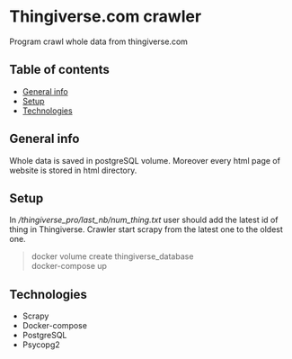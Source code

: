 # Thingiverse.com crawler
Program crawl whole data from thingiverse.com

## Table of contents
* [General info](#general-info)
* [Setup](#setup)
* [Technologies](#technologies)

## General info
Whole data is saved in postgreSQL volume. Moreover every html page of website is stored in html directory.

## Setup
In */thingiverse_pro/last_nb/num_thing.txt* user should add the latest id of thing in Thingiverse. Crawler start scrapy from the latest one to the oldest one.
> docker volume create thingiverse_database <br />
> docker-compose up

## Technologies
 * Scrapy
 * Docker-compose
 * PostgreSQL
 * Psycopg2
